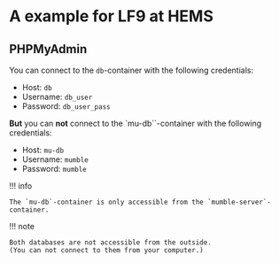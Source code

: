 # A example for LF9 at HEMS

## PHPMyAdmin

You can connect to the `db`-container with the following credentials:

- Host: `db`
- Username: `db_user`
- Password: `db_user_pass`

**But** you can **not** connect to the `mu-db``-container with the following credentials:

- Host: `mu-db`
- Username: `mumble`
- Password: `mumble`

!!! info

    The `mu-db`-container is only accessible from the `mumble-server`-container.

!!! note

    Both databases are not accessible from the outside.
    (You can not connect to them from your computer.)
